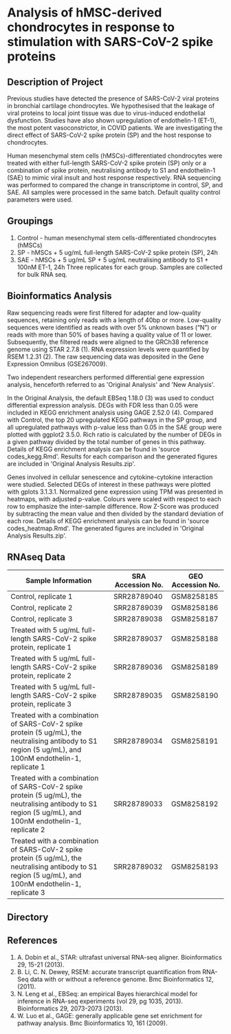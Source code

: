 # Analysis of hMSC-derived chondrocytes in response to stimulation with SARS-CoV-2 spike proteins

## Description of Project
Previous studies have detected the presence of SARS-CoV-2 viral proteins in bronchial cartilage chondrocytes. We hypothesised that the leakage of viral proteins to local joint tissue was due to virus-induced endothelial dysfunction. Studies have also shown upregulation of endothelin-1 (ET-1), the most potent vasoconstrictor, in COVID patients. We are investigating the direct effect of SARS-CoV-2 spike protein (SP) and the host response to chondrocytes. 

Human mesenchymal stem cells (hMSCs)-differentiated chondrocytes were treated with either full-length SARS-CoV-2 spike protein (SP) only or a combination of spike protein, neutralising antibody to S1 and endothelin-1 (SAE) to mimic viral insult and host response respectively. RNA sequencing was performed to compared the change in transcriptome in control, SP, and SAE. All samples were processed in the same batch. Default quality control parameters were used. 

## Groupings
1. Control - human mesenchymal stem cells-differentiated chondrocytes (hMSCs)
2. ⁠SP - hMSCs + 5 ug/mL full-length SARS-CoV-2 spike protein (SP), 24h
3. ⁠SAE - hMSCs + 5 ug/mL SP + 5 ug/mL neutralising antibody to S1 + 100nM ET-1, 24h
Three replicates for each group. Samples are collected for bulk RNA seq.

## Bioinformatics Analysis
Raw sequencing reads were first filtered for adapter and low-quality sequences, retaining only reads with a length of 40bp or more. Low-quality sequences were identified as reads with over 5% unknown bases (“N”) or reads with more than 50% of bases having a quality value of 11 or lower. Subsequently, the filtered reads were aligned to the GRCh38 reference genome using STAR 2.7.8 (1). RNA expression levels were quantified by RSEM 1.2.31 (2). The raw sequencing data was deposited in the Gene Expression Omnibus (GSE267009).

Two independent researchers performed differential gene expression analysis, henceforth referred to as 'Original Analysis' and 'New Analysis'. 

In the Original Analysis, the default EBSeq 1.18.0 (3) was used to conduct differential expression analysis. DEGs with FDR less than 0.05 were included in KEGG enrichment analysis using GAGE 2.52.0 (4). Compared with Control, the top 20 upregulated KEGG pathways in the SP group, and all upregulated pathways with p-value less than 0.05 in the SAE group were plotted with ggplot2 3.5.0. Rich ratio is calculated by the number of DEGs in a given pathway divided by the total number of genes in this pathway. Details of KEGG enrichment analysis can be found in 'source codes_kegg.Rmd'. Results for each comparison and the generated figures are included in 'Original Analysis Results.zip'.

Genes involved in cellular senescence and cytokine-cytokine interaction were studied. Selected DEGs of interest in these pathways were plotted with gplots 3.1.3.1. Normalized gene expression using TPM was presented in heatmaps, with adjusted p-value. Colours were scaled with respect to each row to emphasize the inter-sample difference. Row Z-Score was produced by subtracting the mean value and then divided by the standard deviation of each row. Details of KEGG enrichment analysis can be found in 'source codes_heatmap.Rmd'. The generated figures are included in 'Original Analysis Results.zip'.

## RNAseq Data
| Sample Information | SRA Accession No. | GEO Accession No. |
| ----------- | ----------- |----------- |
| Control, replicate 1| SRR28789040 | GSM8258185 |
| Control, replicate 2| SRR28789039 | GSM8258186 |
| Control, replicate 3| SRR28789038 | GSM8258187 |
| Treated with 5 ug/mL full-length SARS-CoV-2 spike protein, replicate 1 | SRR28789037 | GSM8258188 |
| Treated with 5 ug/mL full-length SARS-CoV-2 spike protein, replicate 2 | SRR28789036 | GSM8258189 |
| Treated with 5 ug/mL full-length SARS-CoV-2 spike protein, replicate 3 | SRR28789035 | GSM8258190 |
| Treated with a combination of SARS-CoV-2 spike protein (5 ug/mL), the neutralising antibody to S1 region (5 ug/mL), and 100nM endothelin-1, replicate 1 | SRR28789034 | GSM8258191 |
| Treated with a combination of SARS-CoV-2 spike protein (5 ug/mL), the neutralising antibody to S1 region (5 ug/mL), and 100nM endothelin-1, replicate 2 | SRR28789033 | GSM8258192 |
| Treated with a combination of SARS-CoV-2 spike protein (5 ug/mL), the neutralising antibody to S1 region (5 ug/mL), and 100nM endothelin-1, replicate 3 | SRR28789032 | GSM8258193 |

## Directory


## References
1. A. Dobin et al., STAR: ultrafast universal RNA-seq aligner. Bioinformatics 29, 15-21 (2013).
2. B. Li, C. N. Dewey, RSEM: accurate transcript quantification from RNA-Seq data with or without a reference genome. Bmc Bioinformatics 12,  (2011).
3. N. Leng et al., EBSeq: an empirical Bayes hierarchical model for inference in RNA-seq experiments (vol 29, pg 1035, 2013). Bioinformatics 29, 2073-2073 (2013).
4. W. Luo et al., GAGE: generally applicable gene set enrichment for pathway analysis. Bmc Bioinformatics 10, 161 (2009).

